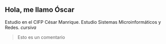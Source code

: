 ## Hola, me llamo Óscar
Estudio en el CIFP César Manrique.
Estudio Sistemas Microinformáticos y Redes.
*cursiva*
> Esto es un comentario
> 
